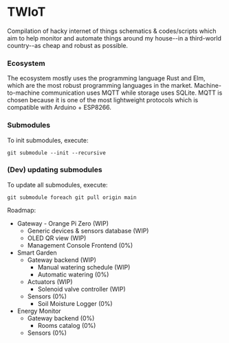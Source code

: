 # TWIoT
Compilation of hacky internet of things schematics & codes/scripts which aim to help monitor and automate things around my house--in a third-world country--as cheap and robust as possible.

### Ecosystem
The ecosystem mostly uses the programming language Rust and Elm, which are the most robust programming languages in the market. Machine-to-machine communication uses MQTT while storage uses SQLite. MQTT is chosen because it is one of the most lightweight protocols which is compatible with Arduino + ESP8266.

### Submodules
To init submodules, execute:
```
git submodule --init --recursive
```

### (Dev) updating submodules
To update all submodules, execute:
```
git submodule foreach git pull origin main
```

Roadmap:
- Gateway - Orange Pi Zero (WIP)
  - Generic devices & sensors database (WIP)
  - OLED QR view (WIP)
  - Management Console Frontend (0%)
- Smart Garden
  - Gateway backend (WIP)
    - Manual watering schedule (WIP)
    - Automatic watering (0%)
  - Actuators (WIP)
    - Solenoid valve controller (WIP)
  - Sensors (0%)
    - Soil Moisture Logger (0%)
- Energy Monitor
  - Gateway backend (0%)
    - Rooms catalog (0%)
  - Sensors (0%)
